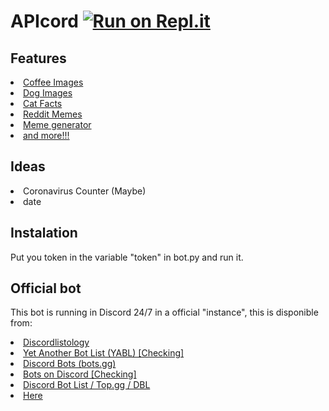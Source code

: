 # APIcord [![Run on Repl.it](https://repl.it/badge/github/APIcord/discord)](https://repl.it/github/APIcord/discord)
## Features
<li><a href="https://coffee.alexflipnote.dev">Coffee Images</a></li>
<li><a href="https://dog.ceo/dog-api">Dog Images</a></li>
<li><a href="https://catfact.ninja">Cat Facts<a/></li>
<li><a href="https://github.com/R3l3ntl3ss/Meme_Api">Reddit Memes</a></li>
<li><a href="https://memegen.link">Meme generator</a></li>
<li><a href="https://some-random-api.ml">and more!!!</a></li>

## Ideas
<li>Coronavirus Counter (Maybe)</li>
<li>date</li>

## Instalation
Put you token in the variable "token" in bot.py and run it.

## Official bot
This bot is running in Discord 24/7 in a official "instance", this is disponible from:
<li><a href="https://discordlistology.com/bots/757258298725630008">Discordlistology</a></li>
<li><a href="#">Yet Another Bot List (YABL) [Checking]</a></li>
<li><a href="https://discord.bots.gg/bots/757258298725630008">Discord Bots (bots.gg)</a></li>
<li><a href="#">Bots on Discord [Checking]</a></li>
<li><a href="https://top.gg/bot/757258298725630008">Discord Bot List / Top.gg / DBL</a></li>
<li><a href="https://apicord.github.io/invite">Here</a></li>
